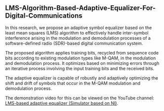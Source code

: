 ## LMS-Algorithm-Based-Adaptive-Equalizer-For-Digital-Communications

In this research, we propose an adaptive symbol equalizer based on the least mean squares (LMS) algorithm to effectively handle inter-symbol interference arising in the modulation and demodulation processes of a software-defined radio (SDR)-based digital communication system.

The proposed algorithm applies training bits, recycled from sequence code bits according to existing modulation types like M-QAM, in the modulation and demodulation process. It optimizes based on minimizing errors through an iterative process involving the input training bits and the received bits.

The adaptive equalizer is capable of robustly and adaptively optimizing the shift and drift of symbols that occur in the M-QAM modulation and demodulation process. 

The demonstration video for this can be viewed on the YouTube channel: [LMS-based adaptive equalizer (Simulator based on NI)](https://www.youtube.com/watch?v=hYW4VzivGNI).
